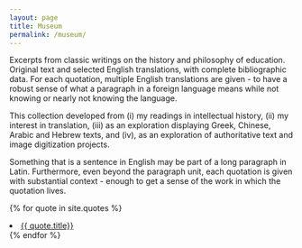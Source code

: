 ```yaml
---
layout: page
title: Museum
permalink: /museum/
---
```


Excerpts from classic writings on the history and philosophy of education. Original text and selected English translations, with complete bibliographic data. For each quotation, multiple English translations are given - to have a robust sense of what a paragraph in a foreign language means while not knowing or nearly not knowing the language.

This collection developed from (i) my readings in intellectual history, (ii) my interest in translation, (iii) as an exploration displaying Greek, Chinese, Arabic and Hebrew texts, and
(iv), as an exploration of authoritative text and image digitization projects.

Something that is a sentence in English may be part of a long paragraph in Latin. Furthermore, even beyond the paragraph unit, each quotation is given with substantial context - enough to get a sense of the work in which the quotation lives.

<!--
<ul>
  {% for post in site.posts %}
    {% if post.category == 'quotes' %}
      <li>
        <a href="{{ post.url }}">{{ post.title }}</a>
      &ensp; {{ post.date | date: '%B %d, %Y'}}
      </li>
    {% endif %}
  {% endfor %}
</ul>
-->

{% for quote in site.quotes %}
  <li>
    <a href="{{ quote.url }}">{{ quote.title}}</a>
  </li>
{% endfor %}